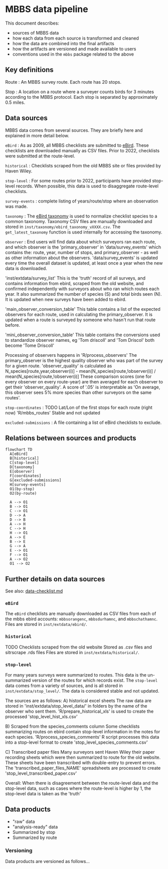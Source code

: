 # MBBS data pipeline

This document describes:

* sources of MBBS data
* how each data from each source is transformed and cleaned
* how the data are combined into the final artifacts
* how the artifacts are versioned and made available to users
* conventions used in the `mbbs` package related to the above

## Key definitions

Route
: An MBBS survey route.
Each route has 20 stops.

Stop
: A location on a route where a surveyer counts birds for 3 minutes
according to the MBBS protocol.
Each stop is separated by approximately 0.5 miles.

## Data sources

MBBS data comes from several sources.
They are briefly here
and explained in more detail below.

`eBird`
: As as 2009, all MBBS checklists are submitted to [eBird](https://ebird.org).
These checklists are downloaded manually as CSV files.
Prior to 2022, checklists were submitted at the route-level.

`historical`
: Checklists scraped from the old MBBS site
or files provided by Haven Wiley.

`stop-level`
: For some routes prior to 2022,
participants have provided stop-level records.
When possible, this data is used to disaggregate route-level checklists.

`survey-events`
: complete listing of years/route/stop where an observation was made.

`taxonomy`
: The
[eBird taxonomy](https://support.ebird.org/en/support/solutions/articles/48000837816-the-ebird-taxonomy)
is used to normalize checklist species to a common taxonomy.
Taxonomy CSV files are manually downloaded and stored in
`inst/taxonomy/ebird_taxonomy_vXXXX.csv`.
The `get_latest_taxonomy` function is used internally for accessing the taxonomy.

`observer`
: End users will find data about which surveyors ran each route, and which observer is the 'primary_observer' in 'data/survey_events' which contains the: route, year, number of stops, and primary_observer - as well as other information about the observers. 
'data/survey_events' is updated every time the overall dataset is updated, at least once a year when the new data is downloaded.

'inst/extdata/survey_list'
This is the 'truth' record of all surveys, and contains information from ebird, scraped from the old website, and confirmed independently with surveyors about who ran which routes each year. It also summarized the number of species (S) and total birds seen (N). It is updated when new surveys have been added to ebird.

'main_observer_conversion_table'
This table contains a list of the expected observers for each route, used in calculating the primary_observer. It is updated when a route is surveyed by someone who hasn't run that route before. 

'mini_observer_conversion_table'
This table contains the conversions used to standardize observer names, eg 'Tom driscoll' and 'Tom Driscol' both become 'Tome Driscoll'

Processing of observers happens in 'R/process_observers'
The primary_observer is the highest quality observer who was part of the survey for a given route. 'observer_quality' is calculated as
N_species[route,year,observer(i)] - mean(N_species[route,!observer(i)]  / mean(N_species[route,!observer(i)] 
These comparison scores (one for every observer on every route-year) are then averaged for each observer to get their 'observer_quality'. A score of '.05' is interpretable as 'On average, this observer sees 5% more species than other surveyors on the same routes'.

`stop-coordinates`
: TODO Lat/Lon of the first stops for each route (right now)
'R/mbbs_routes'
Stable and not updated

`excluded-submissions`
: A file containing a list of eBird checklists
to exclude.

## Relations between sources and products

```mermaid
flowchart TD
  A[eBird]
  B[historical]
  C[stop-level]
  D[taxonomy]
  E[observer]
  F[coordinates]
  G[excluded-submissions]
  H[survey-events]
  O1(by-stop)
  O2(by-route)

  A --> O1
  B --> O1
  C --> O1
  D --> A
  D --> B
  A --> H
  C --> H
  H --> O1
  A --> E
  B --> E
  G --> A
  E --> O1
  F --> O1
  A --> O2
  O1 --> O2
```

## Further details on data sources

See also:
[data-checklist.md](data-checklist.md)

### `eBird`

The `eBird` checklists are manually downloaded
as CSV files
from each of the mbbs ebird accounts:
`mbbsorangenc`,
`mbbsdurhamnc`,
and `mbbschathamnc`.
Files are stored in `inst/extdata/ebird/`.

### `historical`

TODO
Checklists scraped from the old website
Stored as .csv files and sitrscrape .rds files
Files are stored in `inst/extdata/historical/`.

### `stop-level`

For many years surveys were summarized to routes.
This data is the un-summarized version of the routes for which records exist.
The `stop-level` data comes from a variety of sources,
and is all stored in
`inst/extdata/stop_level/`.
The data is considered stable and not updated.

The sources are as follows:
A) historical excel sheets
The raw data are stored in 'inst/extdata/stop_level_data/' in folders by the name of the observer who sent them.
'R/prepare_historical_xls' is used to create the processed 'stop_level_hist_xls.csv'

B) Scraped from the species_comments column
Some checklists summarizing routes on ebird contain stop-level information in the notes for each species. 
'R/process_species_comments' R script processes this data into a stop-level format to create 'stop_level_species_comments.csv'

C) Transcribed paper files
Many surveyors sent Haven Wiley their paper recording sheets which were then summarized to route for the old website. These sheets have been transcribed with double-entry to prevent errors. The 'transcribed_paper_files_NAME' spreadsheets are processed to create 'stop_level_transcribed_paper.csv'

Overall:
When there is disagreement between the route-level data and the stop-level data, such as cases where the route-level is higher by 1, the stop-level data is taken as the 'truth'

## Data products

* "raw" data
* "analysis-ready" data
* Summarized by stop
* Summarized by route

### Versioning

Data products are versioned as follows...
